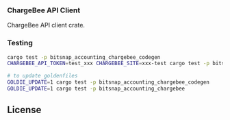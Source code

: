 ### ChargeBee API Client

ChargeBee API client crate.

### Testing

```bash
cargo test -p bitsnap_accounting_chargebee_codegen
CHARGEBEE_API_TOKEN=test_xxx CHARGEBEE_SITE=xxx-test cargo test -p bitsnap_accounting_chargebee

# to update goldenfiles
GOLDIE_UPDATE=1 cargo test -p bitsnap_accounting_chargebee_codegen
GOLDIE_UPDATE=1 cargo test -p bitsnap_accounting_chargebee
```

## License
